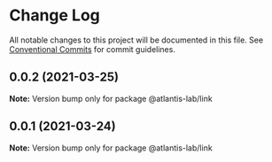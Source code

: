 # Change Log

All notable changes to this project will be documented in this file.
See [Conventional Commits](https://conventionalcommits.org) for commit guidelines.

## 0.0.2 (2021-03-25)

**Note:** Version bump only for package @atlantis-lab/link





## 0.0.1 (2021-03-24)

**Note:** Version bump only for package @atlantis-lab/link
